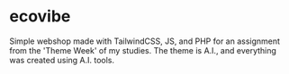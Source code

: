 # ecovibe
 Simple webshop made with TailwindCSS, JS, and PHP for an assignment from the 'Theme Week' of my studies. The theme is A.I., and everything was created using A.I. tools.
